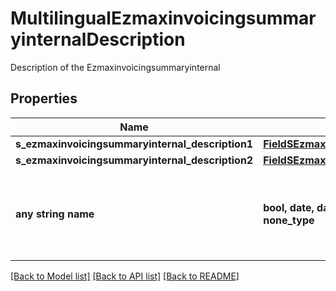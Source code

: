 # MultilingualEzmaxinvoicingsummaryinternalDescription

Description of the Ezmaxinvoicingsummaryinternal

## Properties
Name | Type | Description | Notes
------------ | ------------- | ------------- | -------------
**s_ezmaxinvoicingsummaryinternal_description1** | [**FieldSEzmaxinvoicingsummaryinternalDescription1**](FieldSEzmaxinvoicingsummaryinternalDescription1.md) |  | [optional] 
**s_ezmaxinvoicingsummaryinternal_description2** | [**FieldSEzmaxinvoicingsummaryinternalDescription2**](FieldSEzmaxinvoicingsummaryinternalDescription2.md) |  | [optional] 
**any string name** | **bool, date, datetime, dict, float, int, list, str, none_type** | any string name can be used but the value must be the correct type | [optional]

[[Back to Model list]](../README.md#documentation-for-models) [[Back to API list]](../README.md#documentation-for-api-endpoints) [[Back to README]](../README.md)


